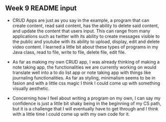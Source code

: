 ## Week 9 README input

- CRUD Apps are just as you say in the example, a program that can create content, read said content, has the ability to delete said content, and update the content that users input. This can range from many applications such as twitter with its ability to create messages visible to the public and youtube with its ability to upload, display, edit and delete video content. I learned a little bit about these types of programs in my Java class, read to file, write to file, delete file, edit file.

- As far as making my own CRUD app, I was already thinking of making a note taking app, the functionalities we are currently working on would translate well into a to do list app or note taking app with things like journaling functionalities. As far as styling, minimalism seems to be in fasion and with a little css magic I think I could come up with something visually aesthetic.

- Concerning how I feel about writing a program on my own, I can say my confidence is just a little bit shaky being in the beginning of my CS path, but it is a challenge that I will eventually have to get through and I think with a little time I could come up with my own code for it.
